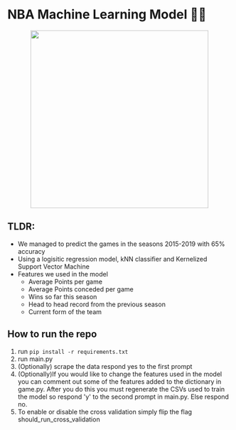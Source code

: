 # NBA Machine Learning Model 🏀⛹

<p align="middle">
<img width=400 src="https://dl.dropboxusercontent.com/s/yjh9y7b60kdiwhs/bball.png?dl=0" />
</p>

## TLDR: 
- We managed to predict the games in the seasons 2015-2019 with 65% accuracy 
- Using a logisitic regression model, kNN classifier and Kernelized Support Vector Machine
- Features we used in the model
  - Average Points per game
  - Average Points conceded per game
  - Wins so far this season 
  - Head to head record from the previous season 
  - Current form of the team
  

## How to run the repo 
1. run `pip install -r requirements.txt`
2. run main.py
3. (Optionally) scrape the data respond yes to the first prompt
4. (Optionally)If you would like to change the features used in the model you can comment out some of the features added to the dictionary in game.py. After you do this you must regenerate the CSVs used to train the model so respond 'y' to the second prompt in main.py. Else respond no. 
5. To enable or disable the cross validation simply flip the flag should_run_cross_validation
